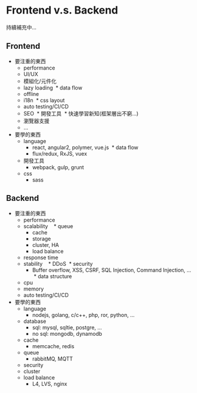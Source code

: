 # Frontend v.s. Backend
持續補充中...

## Frontend
* 要注重的東西
  * performance
  * UI/UX
  * 模組化/元件化
  * lazy loading
  * data flow
  * offline
  * i18n
  * css layout
  * auto testing/CI/CD
  * SEO
  * 開發工具
  * 快速學習新知(框架層出不窮...)
  * 瀏覽器支援
  * ...
* 要學的東西
  * language
    * react, angular2, polymer, vue.js
  * data flow
    * flux/redux, RxJS, vuex
  * 開發工具
    * webpack, gulp, grunt
  * css
    * sass

## Backend
* 要注重的東西
  * performance
  * scalability
    * queue
    * cache
    * storage
    * cluster, HA
    * load balance
  * response time
  * stability
    * DDoS
  * security
    * Buffer overflow, XSS, CSRF, SQL Injection, Command Injection, ...
  * data structure
  * cpu
  * memory
  * auto testing/CI/CD
* 要學的東西
  * language
    * nodejs, golang, c/c++, php, ror, python, ... 
  * database
    * sql: mysql, sqltie, postgre, ...
    * no sql: mongodb, dynamodb
  * cache
    * memcache, redis
  * queue
    * rabbitMQ, MQTT
  * security
  * cluster
  * load balance
    * L4, LVS, nginx
